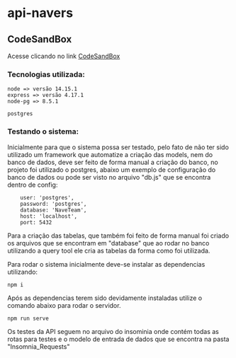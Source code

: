# api-navers

## CodeSandBox
Acesse clicando no link
[CodeSandBox](https://codesandbox.io/s/teste-estagio-ohq5u?file=/index.html)

### Tecnologias utilizada:
```
node => versão 14.15.1
express => versão 4.17.1
node-pg => 8.5.1

postgres
```

### Testando o sistema:

Inicialmente para que o sistema possa ser testado, pelo fato de não ter sido utilizado um framework que automatize a criação das models, nem do banco de dados, deve ser feito de forma manual a criação do banco, no projeto foi utilizado o postgres, abaixo um exemplo de configuração do banco de dados ou pode ser visto no arquivo "db.js" que se encontra dentro de config: 

```
    user: 'postgres',
    password: 'postgres',
    database: 'NaveTeam',
    host: 'localhost',
    port: 5432
```

Para a criação das tabelas, que também foi feito de forma manual foi criado os arquivos que se encontram em "database" que ao rodar no banco utilizando a query tool ele cria as tabelas da forma como foi utilizada.

Para rodar o sistema inicialmente deve-se instalar as dependencias utilizando:
```
npm i
```
Após as dependencias terem sido devidamente instaladas utilize o comando abaixo para rodar o servidor.

```
npm run serve
```
Os testes da API seguem no arquivo do insominia onde contém todas as rotas para testes e o modelo de entrada de dados que se encontra na pasta "Insomnia_Requests"

